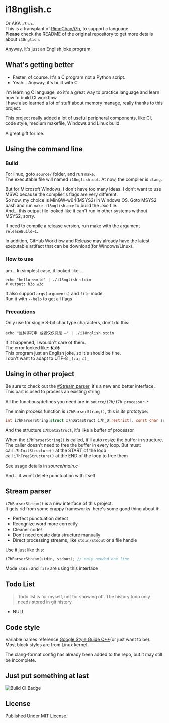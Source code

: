 # i18nglish.c

Or AKA `i7h.c`.\
This is a transplant of [RimoChan/i7h](https://github.com/RimoChan/i7h), to support c language.\
**Please** check the README of the original repository to get more details about `i18nglish`.

Anyway, it's just an English joke program.

## What's getting better

- Faster, of course. It's a C program not a Python script.
- Yeah... Anyway, it's built with C.

I'm learning C language, so it's a great way to practice language and learn how to build CI workflow.\
I have also learned a lot of stuff about memory manage, really thanks to this project.

This project really added a lot of useful peripheral components, like CI, code style, medium makefile, Windows and Linux build.

A great gift for me.

## Using the command line

### Build

For linux, goto `source/` folder, and run `make`.\
The executable file will named `i18nglish.out`. At now, the compiler is `clang`.

But for Microsoft Windows, I don't have too many ideas. I don't want to use MSVC because the complier's flags are very different.\
So now, my choice is MinGW-w64(MSYS2) in Windows OS. Goto MSYS2 bash and run `make i18nglish.exe` to build the *.exe* file.\
And... this output file looked like it can't run in other systems without MSYS2, sorry.

If need to compile a release version, run make with the argument `releaseBuild=1`.

In addition, GitHub Workflow and Release may already have the latest executable artifact that can be download(for Windows/Linux).

### How to use

um... In simplest case, it looked like...

```shell
echo "hello world" | ./i18nglish stdin
# output: h3o w3d
```

It also support `args(arguments)` and `file` mode.\
Run it with `--help` to get all flags

### Precautions

Only use for single 8-bit char type characters, don't do this:

```shell
echo "这种字符串 或者仅仅只是 —" | ./i18nglish stdin
```

If it happened, I wouldn't care of them.\
The error looked like: `�16�`\
This program just an English joke, so it's should be fine.\
I don't want to adapt to UTF-8 `_(:з」∠)_`

## Using in other project

Be sure to check out the [#Stream parser](#stream-parser), it's a new and better interface.\
This part is used to process an existing string

All the functions/defines you need are in `source/i7h/i7h_processor.*`

The main process function is `i7hParserString()`, this is its prototype:

```c
int i7hParserString(struct I7hDataStruct i7h_D[restrict], const char src_string[]);
```

And the structure `I7hDataStruct`, it's like a buffer of processor

When the `i7hParserString()` is called, it'll auto resize the buffer in structure.\
The caller doesn't need to free the buffer in every loop. But must:\
call `i7hInitStructure()` at the START of the loop\
call `i7hFreeStructure()` at the END of the loop to free them

See usage details in *source/main.c*

And... it won't delete punctuation with itself

## Stream parser

`i7hParserStream()` is a new interface of this project.\
It gets rid from some crappy frameworks. here's some good thing about it:

- Perfect punctuation detect
- Recognize word more correctly
- Cleaner code!
- Don't need create data structure manually
- Direct processing streams, like `stdin/stdout` or a file handle

Use it just like this:

```c
i7hParserStream(stdin, stdout); // only needed one line
```

Mode `stdin` and `file` are using this interface

## Todo List

> Todo list is for myself, not for showing off. The history todo only needs stored in git history.

- NULL

## Code style

Variable names reference [Google Style Guide C++](https://google.github.io/styleguide/cppguide.html)(or just want to be).\
Most block styles are from Linux kernel.

The clang-format config has already been added to the repo, but it may still be incomplete.

## Just put something at last

![Build CI Badge](https://github.com/SourLemonJuice/i18nglish.c/actions/workflows/Build.yml/badge.svg)

## License

Published Under MIT License.
